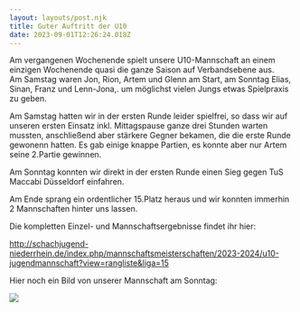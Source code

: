 ```yaml
---
layout: layouts/post.njk
title: Guter Auftritt der U10
date: 2023-09-01T12:26:24.018Z
---
```

A﻿m vergangenen Wochenende spielt unsere U10-Mannschaft an einem einzigen Wochenende quasi die ganze Saison auf Verbandsebene aus.\
A﻿m Samstag waren Jon, Rion, Artem und Glenn am Start, am Sonntag Elias, Sinan, Franz und Lenn-Jona,.  um möglichst vielen Jungs etwas Spielpraxis zu geben.

A﻿m Samstag hatten wir in der ersten Runde leider spielfrei, so dass wir auf unseren ersten Einsatz inkl. Mittagspause ganze drei Stunden warten mussten,  anschließend aber stärkere Gegner bekamen, die die erste Runde gewonenn hatten. Es gab einige knappe Partien, es konnte aber nur Artem seine 2.Partie gewinnen.

A﻿m Sonntag konnten wir direkt in der ersten Runde einen Sieg gegen TuS Maccabi Düsseldorf einfahren.

A﻿m Ende sprang ein ordentlicher 15.Platz heraus und wir konnten immerhin 2 Mannschaften hinter uns lassen.

D﻿ie kompletten Einzel- und Mannschaftsergebnisse findet ihr hier:

<http://schachjugend-niederrhein.de/index.php/mannschaftsmeisterschaften/2023-2024/u10-jugendmannschaft?view=rangliste&liga=15>

H﻿ier noch ein Bild von unserer Mannschaft am Sonntag:

![](/images/u10-sonntag.jpg)